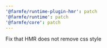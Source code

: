 ```yaml
---
'@farmfe/runtime-plugin-hmr': patch
'@farmfe/runtime': patch
'@farmfe/core': patch
---
```


Fix that HMR does not remove css style
